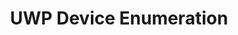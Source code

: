 ---
title: UWP Device Enumeration
tags: UWP
links:
- https://docs.microsoft.com/en-gb/windows/uwp/devices-sensors/device-information-properties
- https://msdn.microsoft.com/library/e86e5836-522f-4084-8bb3-4c0d4da9cb26
- https://github.com/Microsoft/Windows-universal-samples/tree/master/Samples/DeviceEnumerationAndPairing
---